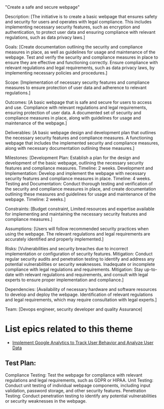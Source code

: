 "Create a safe and secure webpage"

Description: [The initiative is to create a basic webpage that ensures 
             safety and security for users and operates with legal compliance. 
             This includes implementing necessary security features, such as encryption 
             and authentication, to protect user data and ensuring compliance 
             with relevant regulations, such as data privacy laws.]

Goals: [Create documentation outlining the security and compliance measures 
       in place, as well as guidelines for usage and maintenance of the webpage.
       Test and verify the security and compliance measures in place to ensure 
       they are effective and functioning correctly.
       Ensure compliance with relevant regulations and legal requirements,
       such as data privacy laws, by implementing necessary policies and procedures.]

Scope: [Implementation of necessary security features and compliance measures to ensure 
       protection of user data and adherence to relevant regulations.]

Outcomes: [A basic webpage that is safe and secure for users to access and use.
          Compliance with relevant regulations and legal requirements, 
          ensuring protection of user data.
          A documented set of security and compliance measures in place, 
          along with guidelines for usage and maintenance of the webpage.]

Deliverables: [A basic webpage design and development plan that outlines 
              the necessary security features and compliance measures.
              A functioning webpage that includes the implemented security 
              and compliance measures, along with necessary documentation outlining 
              these measures.]

Milestones: [Development Plan: Establish a plan for the design and development of 
            the basic webpage, outlining the necessary security features 
            and compliance measures. Timeline: 2 weeks.
            Development and Implementation: Develop and implement the webpage with 
            necessary security features and compliance measures in place. Timeline: 4 weeks.
            Testing and Documentation: Conduct thorough testing and verification of 
            the security and compliance measures in place, and create documentation 
            outlining these measures and guidelines for usage and maintenance 
            of the webpage. Timeline: 2 weeks.]

Constraints: [Budget constraint, Limited resources and expertise available for implementing 
             and maintaining the necessary security features and compliance measures.]

Assumptions: [Users will follow recommended security practices when using the webpage.
             The relevant regulations and legal requirements are accurately identified
             and properly implemented.]

Risks: [Vulnerabilities and security breaches due to incorrect implementation or 
       configuration of security features. Mitigation: Conduct regular security audits 
       and penetration testing to identify and address any potential vulnerabilities or security weaknesses.
       Inadequate or incomplete compliance with legal regulations and requirements.
       Mitigation: Stay up-to-date with relevant regulations and requirements, and consult with legal experts
       to ensure proper implementation and compliance.]

Dependencies: [Availability of necessary hardware and software resources to develop and deploy the webpage.
              Identification of relevant regulations and legal requirements,
              which may require consultation with legal experts.]

Team: [Devops engineer, security developer and quality Assurance]

# List epics related to this theme
* [Implement Google Analytics to Track User Behavior and Analyze User Data](documentation/theme_1/Initiative_1/Epic_1/Epic_1.md)

## Test Plan:
Compliance Testing: Test the webpage for compliance with relevant regulations 
and legal requirements, such as GDPR or HIPAA. 
Unit Testing: Conduct unit testing of individual webpage components, including input validation,
password storage, and other security features.
Penetration Testing: Conduct penetration testing to identify any potential 
vulnerabilities or security weaknesses in the webpage.
